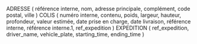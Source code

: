 ADRESSE ( référence interne, nom, adresse principale, complément, code postal, ville )
COLIS ( numéro interne, contenu, poids, largeur, hauteur, profondeur, valeur estimée, date prise en charge, date livraison, référence interne, référence interne.1, ref_expedition )
EXPEDITION ( ref_expedition, driver_name, vehicle_plate, starting_time, ending_time )